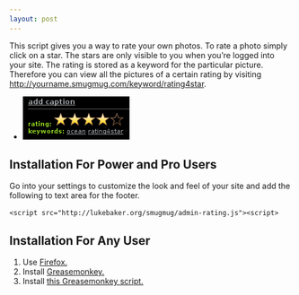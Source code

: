 ```yaml
---
layout: post
---
```

This script gives you a way to rate
your own photos. To rate a photo simply click on a star. The stars are
only visible to you when you’re logged into your site. The rating is
stored as a keyword for the particular picture. Therefore you can view
all the pictures of a certain rating by visiting
http://yourname.smugmug.com/keyword/rating4star.

<ul class="thumbnails">
  <li class="span3">
    <img class="thumbnail" src="/upload/screenshot7.png" alt="SmugMug Admin Rating Sample">
  </li>
</ul>

## Installation For Power and Pro Users
Go into your settings to customize the look and feel of your site and
add the following to text area for the footer.

    <script src="http://lukebaker.org/smugmug/admin-rating.js"><script>

## Installation For Any User

1.  Use [Firefox.][]
2.  Install [Greasemonkey.][]
3.  Install [this Greasemonkey script.][]

  [Firefox.]: http://getfirefox.com/
  [Greasemonkey.]: https://addons.mozilla.org/en-US/firefox/addon/748
  [this Greasemonkey script.]: /smugmug/admin-rating.user.js

